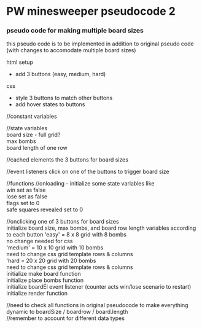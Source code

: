 # PW minesweeper pseudocode 2
### pseudo code for making multiple board sizes
this pseudo code is to be implemented in addition to original pseudo code (with changes to accomodate multiple board sizes)

html setup 
- add 3 buttons (easy, medium, hard)

css
- style 3 buttons to match other buttons
- add hover states to buttons

//constant variables

//state variables  
board size - full grid?  
max bombs  
board length of one row 

//cached elements
the 3 buttons for board sizes  

//event listeners
click on one of the buttons to trigger board size  

//functions 
//onloading - initialize some state variables like  
win set as false  
lose set as false  
flags set to 0  
safe squares revealed set to 0  

//onclicking one of 3 buttons for board sizes  
initialize board size, max bombs, and board row length variables according to each button
'easy' = 8 x 8 grid with 8 bombs  
no change needed for css  
'medium' = 10 x 10 grid with 10 bombs  
need to change css grid template rows & columns  
'hard = 20 x 20 grid with 20 bombs  
need to change css grid template rows & columns  
initialize make board function  
initialize place bombs function  
initialize boardEl event listener (counter acts win/lose scenario to restart)  
initialize render function  

//need to check all functions in original pseudocode to make everything dynamic to boardSize / boardrow / board.length  
//remember to account for different data types  
